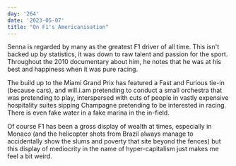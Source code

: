 ```yaml
---
day: '264'
date: '2023-05-07'
title: "On F1's Americanisation"
---
```


Senna is regarded by many as the greatest F1 driver of all time. This isn't backed up by statistics, it was down to raw talent and passion for the sport. Throughout the 2010 documentary about him, he notes that he was at his best and happiness when it was pure racing.

The build up to the Miami Grand Prix has featured a Fast and Furious tie-in (because cars), and will.i.am pretending to conduct a small orchestra that was pretending to play, interspersed with cuts of people in vastly expensive hospitality suites sipping Champagne pretending to be interested in racing. There is even fake water in a fake marina in the in-field.

Of course F1 has been a gross display of wealth at times, especially in Monaco (and the helicopter shots from Brazil always manage to accidentally show the slums and poverty that site beyond the fences) but this display of mediocrity in the name of hyper-capitalism just makes me feel a bit weird.
